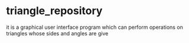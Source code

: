 # triangle_repository
it is a graphical user interface program which can perform operations on triangles whose sides and angles are give
